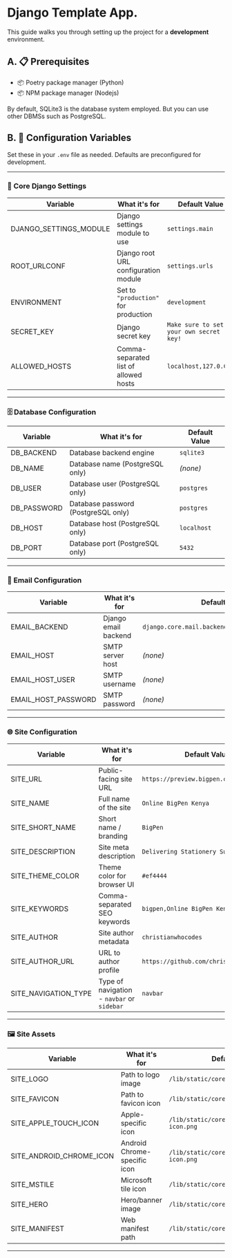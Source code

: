 # Django Template App.

This guide walks you through setting up the project for a **development** environment.

## A. 📋 Prerequisites

- 📦 Poetry package manager (Python)
- 📦 NPM package manager (Nodejs)

By default, SQLite3 is the database system employed. But you can use other DBMSs such as PostgreSQL.

## B. 🔧 Configuration Variables

Set these in your `.env` file as needed. Defaults are preconfigured for development.

---

### 🧠 Core Django Settings

| Variable               | What it's for                         | Default Value                                      |
|------------------------|---------------------------------------|----------------------------------------------------|
| DJANGO_SETTINGS_MODULE | Django settings module to use         | `settings.main`                                    |
| ROOT_URLCONF           | Django root URL configuration module  | `settings.urls`                                        |
| ENVIRONMENT            | Set to `"production"` for production  | `development`                                      |
| SECRET_KEY             | Django secret key                     | `Make sure to set your own secret key!`            |
| ALLOWED_HOSTS          | Comma-separated list of allowed hosts | `localhost,127.0.0.1` |

---

### 🗄️ Database Configuration

| Variable     | What it's for                        | Default Value |
|--------------|--------------------------------------|---------------|
| DB_BACKEND   | Database backend engine              | `sqlite3`     |
| DB_NAME      | Database name (PostgreSQL only)      | _(none)_      |
| DB_USER      | Database user (PostgreSQL only)      | `postgres`    |
| DB_PASSWORD  | Database password (PostgreSQL only)  | `postgres`    |
| DB_HOST      | Database host (PostgreSQL only)      | `localhost`   |
| DB_PORT      | Database port (PostgreSQL only)      | `5432`        |

---

### 📧 Email Configuration

| Variable            | What it's for             | Default Value                                        |
|---------------------|---------------------------|------------------------------------------------------|
| EMAIL_BACKEND       | Django email backend      | `django.core.mail.backends.console.EmailBackend`     |
| EMAIL_HOST          | SMTP server host          | _(none)_                                             |
| EMAIL_HOST_USER     | SMTP username             | _(none)_                                             |
| EMAIL_HOST_PASSWORD | SMTP password             | _(none)_                                             |

---

### 🌐 Site Configuration

| Variable                 | What it's for                        | Default Value                                    |
|--------------------------|--------------------------------------|--------------------------------------------------|
| SITE_URL                 | Public-facing site URL               | `https://preview.bigpen.co.ke`                  |
| SITE_NAME                | Full name of the site                | `Online BigPen Kenya`                            |
| SITE_SHORT_NAME          | Short name / branding                | `BigPen`                                         |
| SITE_DESCRIPTION         | Site meta description                | `Delivering Stationery Supplies`                |
| SITE_THEME_COLOR         | Theme color for browser UI           | `#ef4444`                                        |
| SITE_KEYWORDS            | Comma-separated SEO keywords         | `bigpen,Online BigPen Kenya,ecommerce`           |
| SITE_AUTHOR              | Site author metadata                 | `christianwhocodes`                              |
| SITE_AUTHOR_URL          | URL to author profile                | `https://github.com/christianwhocodes/`         |
| SITE_NAVIGATION_TYPE          | Type of navigation - `navbar` or `sidebar`               | `navbar`         |

---

### 🖼️ Site Assets

| Variable                 | What it's for                        | Default Value                                      |
|--------------------------|--------------------------------------|----------------------------------------------------|
| SITE_LOGO                | Path to logo image                   | `/lib/static/core/img/logo.png`                   |
| SITE_FAVICON             | Path to favicon icon                 | `/lib/static/core/img/favicon.ico`                |
| SITE_APPLE_TOUCH_ICON    | Apple-specific icon                  | `/lib/static/core/img/apple-touch-icon.png`       |
| SITE_ANDROID_CHROME_ICON | Android Chrome-specific icon         | `/lib/static/core/img/android-chrome-icon.png`    |
| SITE_MSTILE              | Microsoft tile icon                  | `/lib/static/core/img/mstile.png`                 |
| SITE_HERO                | Hero/banner image                    | `/lib/static/core/img/hero.jpg`                   |
| SITE_MANIFEST            | Web manifest path                    | `/lib/static/core/manifest.webmanifest`           |

---